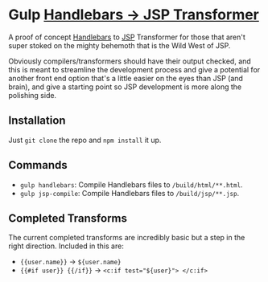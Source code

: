 # Gulp [Handlebars -> JSP Transformer](http://tehurn.com/)
A proof of concept [Handlebars](//handlebarsjs.com) to [JSP](http://www.nooooooooooooooo.com/) Transformer for those that aren't super stoked on the mighty behemoth that is the Wild West of JSP.

Obviously compilers/transformers should have their output checked, and this is meant to streamline the development process and give a potential for another front end option that's a little easier on the eyes than JSP (and brain), and give a starting point so JSP development is more along the polishing side.

## Installation
Just `git clone` the repo and `npm install` it up.

## Commands
- `gulp handlebars`: Compile Handlebars files to `/build/html/**.html`.
- `gulp jsp-compile`: Compile Handlebars files to `/build/jsp/**.jsp`.

## Completed Transforms
The current completed transforms are incredibly basic but a step in the right direction. Included in this are:
- `{{user.name}}` -> `${user.name}`
- `{{#if user}} {{/if}}` -> `<c:if test="${user}"> </c:if>`

